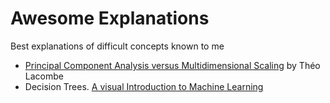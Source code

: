 # Awesome Explanations
Best explanations of difficult concepts known to me

* [Principal Component Analysis versus Multidimensional Scaling](https://tlacombe.github.io/teaching/notesCoursINF556/cours1.pdf) by Théo Lacombe
* Decision Trees. [A visual Introduction to Machine Learning](http://www.r2d3.us/visual-intro-to-machine-learning-part-1/)
<!--stackedit_data:
eyJoaXN0b3J5IjpbLTE5NjA5NTExMTIsNDI3MTkxMTA5LC0xOT
EwMTU5MzhdfQ==
-->